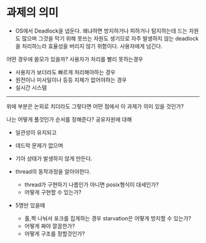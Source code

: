 # 과제의 의미
- OS에서 Deadlock을 냅둔다. 왜냐하면 방지하거나 피하거나 탐지하는데 드는 자원도 많으며 그것을 막기 위해 못쓰는 자원도 생기므로 자주 발생하지 않는 deadlock을 처리하느라 효율성을 버리지 않기 위함이다.
사용자에게 넘긴다.

어떤 경우에 쓸모가 있을까?
사용자가 처리를 빨리 못하는경우
- 사용자가 보더라도 빠르게 처리해야하는 경우
- 원전이나 미사일이나 등등 지체가 없어야하는 경우
- 실시간 시스템

----
위에 부분은 논외로 치더라도
그렇다면 어떤 점에서 이 과제가 의미 있을 것인가?

나는 어떻게 풀것인가
순서를 정해준다?
공유자원에 대해 
- 일관성이 유지되고
- 데드락 문제가 없으며
- 기아 상태가 발생하지 않게 만든다.

- thread의 동작과정을 알아야한다.
    - thread가 구현하기 나름인가 아니면 posix형식이 대세인가?
    - 어떻게 구현할 수 있는가?
- 5명만 있을때
    - 홀,짝 나눠서 포크를 집게하는 경우 
      starvation은 어떻게 방지할 수 있는가?
    - 어떻게 짜야 깔끔한가?
    - 어떻게 구조를 정할것인가?
